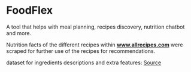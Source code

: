 # FoodFlex
A tool that helps with meal planning, recipes discovery, nutrition chatbot and more.

Nutrition facts of the different recipes within **www.allrecipes.com** were scraped for further use of the recipes for recommendations.


dataset for ingredients descriptions and extra features: [Source](https://corgis-edu.github.io/corgis/csv/ingredients/)